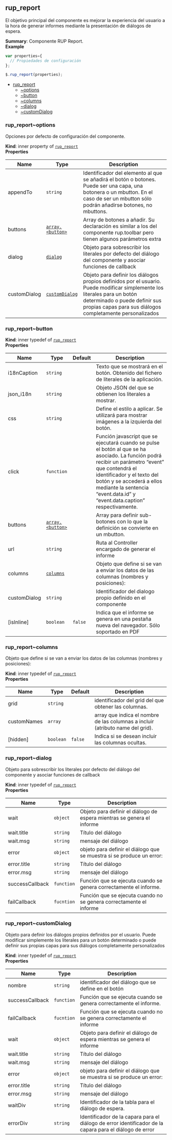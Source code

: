 <a name="module_rup_report"></a>

## rup_report
El objetivo principal del componente es mejorar la experiencia del usuario a la hora de generar informes mediante la presentación de diálogos de espera.

**Summary**: Componente RUP Report.  
**Example**  
```js
var properties={  // Propiedades de configuración};$.rup_report(properties);
```

* [rup_report](#module_rup_report)
    * [~options](#module_rup_report..options)
    * [~button](#module_rup_report..button)
    * [~columns](#module_rup_report..columns)
    * [~dialog](#module_rup_report..dialog)
    * [~customDialog](#module_rup_report..customDialog)

<a name="module_rup_report..options"></a>

### rup_report~options
Opciones por defecto de configuración del componente.

**Kind**: inner property of [<code>rup_report</code>](#module_rup_report)  
**Properties**

| Name | Type | Description |
| --- | --- | --- |
| appendTo | <code>string</code> | Identificador del elemento al que se añadirá el botón o botones. Puede ser una capa, una botonera o un mbutton. En el caso de ser un mbutton sólo podrán añadirse botones, no mbuttons. |
| buttons | [<code>array.&lt;button&gt;</code>](#module_rup_report..button) | Array de botones a añadir. Su declaración es similar a los del componente rup.toolbar pero tienen algunos parámetros extra |
| dialog | [<code>dialog</code>](#module_rup_report..dialog) | Objeto para sobrescribir los literales por defecto del diálogo del componente y asociar funciones de callback |
| customDialog | [<code>customDialog</code>](#module_rup_report..customDialog) | Objeto para definir los diálogos propios definidos por el usuario. Puede modificar simplemente los literales para un botón determinado o puede definir sus propias capas para sus diálogos completamente personalizados |

<a name="module_rup_report..button"></a>

### rup_report~button
**Kind**: inner typedef of [<code>rup_report</code>](#module_rup_report)  
**Properties**

| Name | Type | Default | Description |
| --- | --- | --- | --- |
| i18nCaption | <code>string</code> |  | Texto que se mostrará en el botón. Obtenido del fichero de literales de la aplicación. |
| json_i18n | <code>string</code> |  | Objeto JSON del que se obtienen los literales a mostrar. |
| css | <code>string</code> |  | Define el estilo a aplicar. Se utilizará para mostrar imágenes a la izquierda del botón. |
| click | <code>function</code> |  | Función javascript que se ejecutará cuando se pulse el botón al que se ha asociado. La función podrá recibir un parámetro “event” que contendrá el identificador y el texto del botón y se accederá a ellos mediante la sentencia “event.data.id” y “event.data.caption” respectivamente. |
| buttons | [<code>array.&lt;button&gt;</code>](#module_rup_report..button) |  | Array para definir sub-botones con lo que la definición se convierte en un mbutton. |
| url | <code>string</code> |  | Ruta al Controller encargado de generar el informe |
| columns | [<code>columns</code>](#module_rup_report..columns) |  | Objeto que define si se van a enviar los datos de las columnas (nombres y posiciones): |
| customDialog | <code>string</code> |  | Identificador del dialogo propio definido en el componente |
| [isInline] | <code>boolean</code> | <code>false</code> | Indica que el informe se genera en una pestaña nueva del navegador. Sólo soportado en PDF |

<a name="module_rup_report..columns"></a>

### rup_report~columns
Objeto que define si se van a enviar los datos de las columnas (nombres y posiciones):

**Kind**: inner typedef of [<code>rup_report</code>](#module_rup_report)  
**Properties**

| Name | Type | Default | Description |
| --- | --- | --- | --- |
| grid | <code>string</code> |  | identificador del grid del que obtener las columnas. |
| customNames | <code>array</code> |  | array que indica el nombre de las columnas a incluir (atributo name del grid). |
| [hidden] | <code>boolean</code> | <code>false</code> | Indica si se desean incluir las columnas ocultas. |

<a name="module_rup_report..dialog"></a>

### rup_report~dialog
Objeto para sobrescribir los literales por defecto del diálogo del componente y asociar funciones de callback

**Kind**: inner typedef of [<code>rup_report</code>](#module_rup_report)  
**Properties**

| Name | Type | Description |
| --- | --- | --- |
| wait | <code>object</code> | Objeto para definir el diálogo de espera mientras se genera el informe |
| wait.title | <code>string</code> | Título del diálogo |
| wait.msg | <code>string</code> | mensaje del diálogo |
| error | <code>object</code> | objeto para definir el diálogo que se muestra si se produce un error: |
| error.title | <code>string</code> | Título del diálogo |
| error.msg | <code>string</code> | mensaje del diálogo |
| successCallback | <code>function</code> | Función que se ejecuta cuando se genera correctamente el informe. |
| failCallback | <code>fucntion</code> | Función que se ejecuta cuando no se genera correctamente el informe |

<a name="module_rup_report..customDialog"></a>

### rup_report~customDialog
Objeto para definir los diálogos propios definidos por el usuario. Puede modificar simplemente los literales para un botón determinado o puede definir sus propias capas para sus diálogos completamente personalizados

**Kind**: inner typedef of [<code>rup_report</code>](#module_rup_report)  
**Properties**

| Name | Type | Description |
| --- | --- | --- |
| nombre | <code>string</code> | identificador del diálogo que se define en el botón |
| successCallback | <code>function</code> | Función que se ejecuta cuando se genera correctamente el informe. |
| failCallback | <code>fucntion</code> | Función que se ejecuta cuando no se genera correctamente el informe |
| wait | <code>object</code> | Objeto para definir el diálogo de espera mientras se genera el informe |
| wait.title | <code>string</code> | Título del diálogo |
| wait.msg | <code>string</code> | mensaje del diálogo |
| error | <code>object</code> | objeto para definir el diálogo que se muestra si se produce un error: |
| error.title | <code>string</code> | Título del diálogo |
| error.msg | <code>string</code> | mensaje del diálogo |
| waitDiv | <code>string</code> | Identificador de la tabla para el diálogo de espera. |
| errorDiv | <code>string</code> | Identificador de la capara para el diálogo de error    identificador de la capara para el diálogo de error |

